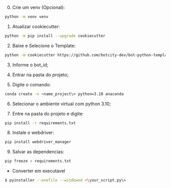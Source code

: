 0. Crie um venv (Opcional):

```bash
python -m venv venv
```

1. Atualizar cookiecutter:

```bash
python -m pip install --upgrade cookiecutter
```

2. Baixe e Selecione o Template: 

```bash
python -m cookiecutter https://github.com/botcity-dev/bot-python-template/archive/v2.zip
```

3. Informe o bot_id;

4. Entrar na pasta do projeto;

5. Digite o comando: 

```bash
conda create -n <name_project\> python=3.10 anaconda
```

6. Selecionar o ambiente virtual com python 3.10;

7. Entre na pasta do projeto e digite:

```bash
pip install -r requirements.txt
```

8. Instale o webdriver:

```bash
pip install webdriver_manager
```

9. Salvar as dependencias:

```bash
pip freeze > requirements.txt
```

- Converter em executavel

```bash
$ pyinstaller --onefile --windowed <\your_script.py\>
```